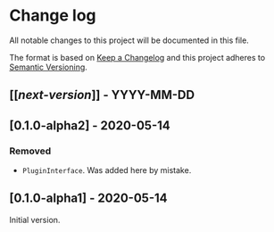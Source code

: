 # Change log
All notable changes to this project will be documented in this file.

The format is based on [Keep a Changelog](http://keepachangelog.com/)
and this project adheres to [Semantic Versioning](http://semver.org/).

## [[*next-version*]] - YYYY-MM-DD

## [0.1.0-alpha2] - 2020-05-14
### Removed
- `PluginInterface`. Was added here by mistake.

## [0.1.0-alpha1] - 2020-05-14
Initial version.
